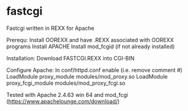 # fastcgi
Fastcgi written in REXX for Apache

Prerequ:
Install OOREXX and have .REXX associated with OOREXX programs
Install APACHE
Install mod_fcgid (if not already installed)


Installation:
Download FASTCGI.REXX into CGI-BIN

Configure Apache:
In conf/httpd.conf enable (i.e. remove comment #)
LoadModule proxy_module modules/mod_proxy.so
LoadModule proxy_fcgi_module modules/mod_proxy_fcgi.so



Tested with Apache 2.4.63 win 64 and mod_fcgi (https://www.apachelounge.com/download/)
